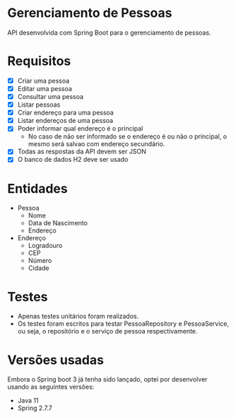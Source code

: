 # Gerenciamento de Pessoas

API desenvolvida com Spring Boot para o gerenciamento de pessoas.

# Requisitos
- [x] Criar uma pessoa
- [x] Editar uma pessoa
- [x] Consultar uma pessoa
- [x] Listar pessoas
- [x] Criar endereço para uma pessoa
- [x] Listar endereços de uma pessoa
- [x] Poder informar qual endereço é o principal
    - No caso de não ser informado se o endereço é ou não o principal, o mesmo será salvao com endereço secundário.
- [x] Todas as respostas da API devem ser JSON
- [x] O banco de dados H2 deve ser usado

# Entidades
- Pessoa
    - Nome
    - Data de Nascimento
    - Endereço
- Endereço
    - Logradouro
    - CEP
    - Número
    - Cidade

# Testes
- Apenas testes unitários foram realizados. 
- Os testes foram escritos para testar PessoaRepository e PessoaService, ou seja, o repositório e o serviço de pessoa respectivamente.

# Versões usadas 
Embora o Spring boot 3 já tenha sido lançado, optei por desenvolver usando as seguintes versões: 
- Java 11
- Spring 2.7.7
